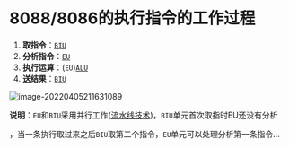 # 8088/8086的执行指令的工作过程

1. **取指令**：[`BIU`](/总线接口部件BIU)
2. **分析指令**：[`EU`](/执行部件)
3. **执行运算**：(`EU`)[`ALU`](/执行部件EU/算术逻辑单元ALU.md)
4. **送结果**：[`BIU`](/总线接口部件BIU)

![image-20220405211631089](https://cdn.jsdelivr.net/gh/letengzz/Two-C@main/img/PM/Second/%E5%8A%9F%E8%83%BD%E7%BB%93%E6%9E%843.png)

**说明**：`EU`和`BIU`采用并行工作([流水线技术](/流水线技术.md))，`BIU`单元首次取指时EU还没有分析

，当一条执行取过来之后`BIU`取第二个指令，`EU`单元可以处理分析第一条指令...

